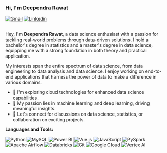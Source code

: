### Hi, I'm Deependra Rawat 

[![Gmail](https://img.shields.io/badge/Gmail-BB001B?style=for-the-badge&logo=gmail&logoColor=white)](mailto:deependra.rawat@atgeirsolutions.com)
[![Linkedin](https://img.shields.io/badge/LinkedIn-0e76a8?style=for-the-badge&logo=linkedin&logoColor=white)](https://www.linkedin.com/in/deependra-rawat/)
<br />
<br />

Hey, I'm **Deependra Rawat**, a data science enthusiast with a passion for tackling real-world problems through data-driven solutions. I hold a bachelor's degree in statistics and a master's degree in data science, equipping me with a strong foundation in both theory and practical application.

My interests span the entire spectrum of data science, from data engineering to data analysis and data science. I enjoy working on end-to-end applications that harness the power of data to make a difference in various domains.


- 🚀 I'm exploring cloud technologies for enhanced data science capabilities.
- 🧠 My passion lies in machine learning and deep learning, driving meaningful insights.
- 💬 Let's connect for discussions on data science, statistics, or collaboration on exciting projects.


**Languages and Tools:**  
<p>
<img alt="Python" src="https://img.shields.io/badge/Python-3776AB?style=for-the-badge&logo=python&logoColor=white"/>
<img alt="MySQL" src="https://img.shields.io/badge/MySQL-4479A1?style=for-the-badge&logo=mysql&logoColor=white"/>
<img alt="Power BI" src="https://img.shields.io/badge/Power%20BI-F2C811?style=for-the-badge&logo=powerbi&logoColor=black"/>
<img alt="Vue.js" src="https://img.shields.io/badge/Vue.js-4FC08D?style=for-the-badge&logo=vue.js&logoColor=white"/>
<img alt="JavaScript" src="https://img.shields.io/badge/JavaScript-F7DF1E?style=for-the-badge&logo=javascript&logoColor=black"/>
<img alt="PySpark" src="https://img.shields.io/badge/PySpark-8CC84B?style=for-the-badge&logo=apache-spark&logoColor=white"/>
<img alt="Apache Airflow" src="https://img.shields.io/badge/Apache%20Airflow-007A88?style=for-the-badge&logo=apache-airflow&logoColor=white"/>
<img alt="Databricks" src="https://img.shields.io/badge/Databricks-FF5548?style=for-the-badge&logo=databricks&logoColor=white"/>
<img alt = "Git" src="https://img.shields.io/badge/git-black?style=for-the-badge&logo=git&logoColor=white">
<img alt="Google Cloud" src="https://img.shields.io/badge/Google%20Cloud-4285F4?style=for-the-badge&logo=google-cloud&logoColor=white"/>
<img alt="Vertex AI" src="https://img.shields.io/badge/Vertex%20AI-1A73E8?style=for-the-badge&logo=google&logoColor=white"/>
</p>
